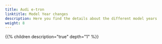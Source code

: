 ```yaml
---
title: Audi e-tron
linktitle: Model Year changes
description: Here you find the details about the different model years.
weight: 8
---
```




{{% children description="true" depth="1" %}}
